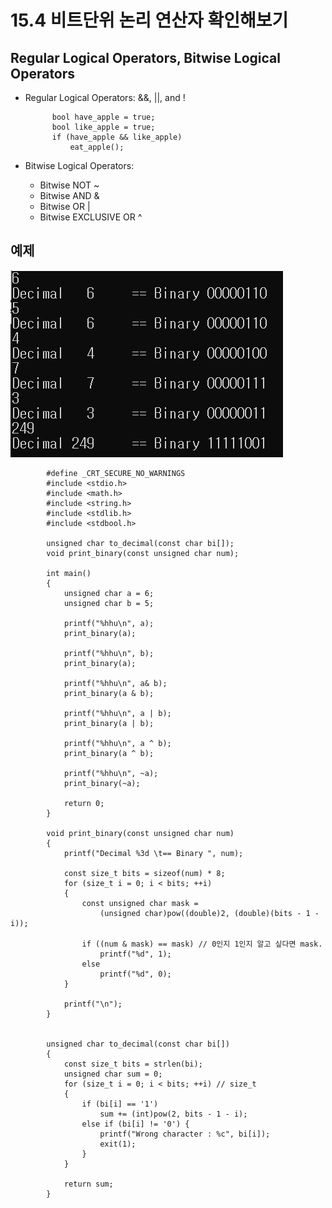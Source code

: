 # 15.4 비트단위 논리 연산자 확인해보기

## Regular Logical Operators, Bitwise Logical Operators

* Regular Logical Operators: &&, ||, and !

            bool have_apple = true;
            bool like_apple = true;
            if (have_apple && like_apple)
                eat_apple();

* Bitwise Logical Operators: 
    - Bitwise NOT ~
    - Bitwise AND &
    - Bitwise OR |
    - Bitwise EXCLUSIVE OR ^


## 예제

![](../images/chapter15/bit10.png)


            #define _CRT_SECURE_NO_WARNINGS
            #include <stdio.h>
            #include <math.h>
            #include <string.h>
            #include <stdlib.h>
            #include <stdbool.h>

            unsigned char to_decimal(const char bi[]);
            void print_binary(const unsigned char num);

            int main()
            {
                unsigned char a = 6;
                unsigned char b = 5;

                printf("%hhu\n", a);
                print_binary(a);

                printf("%hhu\n", b);
                print_binary(a);

                printf("%hhu\n", a& b);
                print_binary(a & b);

                printf("%hhu\n", a | b);
                print_binary(a | b);

                printf("%hhu\n", a ^ b);
                print_binary(a ^ b);

                printf("%hhu\n", ~a);
                print_binary(~a);

                return 0;
            }

            void print_binary(const unsigned char num)
            {
                printf("Decimal %3d \t== Binary ", num);

                const size_t bits = sizeof(num) * 8;
                for (size_t i = 0; i < bits; ++i)
                {
                    const unsigned char mask =
                        (unsigned char)pow((double)2, (double)(bits - 1 - i));

                    if ((num & mask) == mask) // 0인지 1인지 알고 싶다면 mask.
                        printf("%d", 1);
                    else
                        printf("%d", 0);
                }
                
                printf("\n");
            }


            unsigned char to_decimal(const char bi[])
            {
                const size_t bits = strlen(bi);
                unsigned char sum = 0;
                for (size_t i = 0; i < bits; ++i) // size_t
                {
                    if (bi[i] == '1')
                        sum += (int)pow(2, bits - 1 - i);
                    else if (bi[i] != '0') {
                        printf("Wrong character : %c", bi[i]);
                        exit(1);
                    }
                }

                return sum;
            }   
